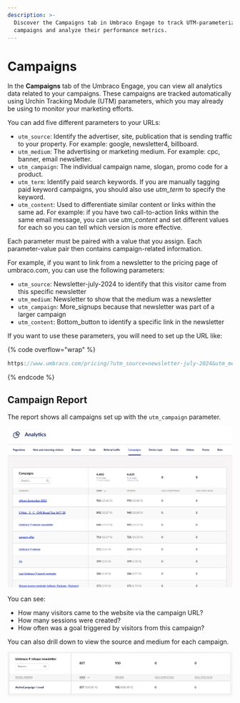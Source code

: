 ```yaml
---
description: >-
  Discover the Campaigns tab in Umbraco Engage to track UTM-parameterized
  campaigns and analyze their performance metrics.
---
```


# Campaigns

In the **Campaigns** tab of the Umbraco Engage, you can view all analytics data related to your campaigns. These campaigns are tracked automatically using Urchin Tracking Module (UTM) parameters, which you may already be using to monitor your marketing efforts.

You can add five different parameters to your URLs:

* `utm_source`: Identify the advertiser, site, publication that is sending traffic to your property. For example: google, newsletter4, billboard.
* `utm_medium`: The advertising or marketing medium. For example: cpc, banner, email newsletter.
* `utm_campaign`: The individual campaign name, slogan, promo code for a product.
* `utm_term`: Identify paid search keywords. If you are manually tagging paid keyword campaigns, you should also use _utm_term_ to specify the keyword.
* `utm_content`: Used to differentiate similar content or links within the same ad. For example: if you have two call-to-action links within the same email message, you can use _utm_content_ and set different values for each so you can tell which version is more effective.

Each parameter must be paired with a value that you assign. Each parameter-value pair then contains campaign-related information.

For example, if you want to link from a newsletter to the pricing page of umbraco.com, you can use the following parameters:

* `utm_source`: Newsletter-july-2024 to identify that this visitor came from this specific newsletter
* `utm_medium`: Newsletter to show that the medium was a newsletter
* `utm_campaign`: More_signups because that newsletter was part of a larger campaign
* `utm_content`: Bottom_button to identify a specific link in the newsletter

If you want to use these parameters, you will need to set up the URL like:

{% code overflow="wrap" %}

```cs
https://www.umbraco.com/pricing/?utm_source=newsletter-july-2024&utm_medium=newsletter&utm_campaign=more_signups&utm_content=bottom_button
```

{% endcode %}

## Campaign Report

The report shows all campaigns set up with the `utm_campaign` parameter.

![Report displaying Campaigns setup](../../.gitbook/assets/Campaigns.png)

You can see:

* How many visitors came to the website via the campaign URL?
* How many sessions were created?
* How often was a goal triggered by visitors from this campaign?

You can also drill down to view the source and medium for each campaign.

![Campaign Details](../../.gitbook/assets/campaign-details.png)
